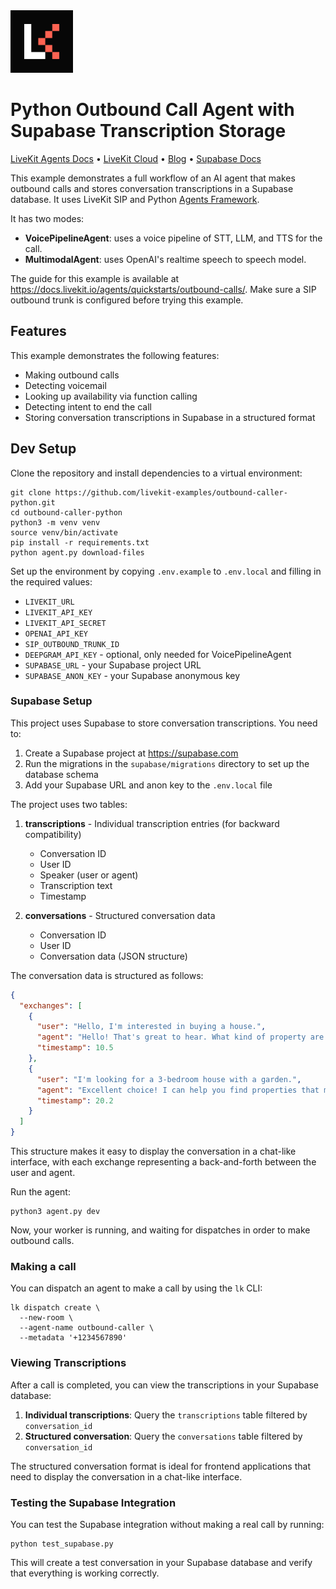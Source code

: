 <a href="https://livekit.io/">
  <img src="./.github/assets/livekit-mark.png" alt="LiveKit logo" width="100" height="100">
</a>

# Python Outbound Call Agent with Supabase Transcription Storage

<p>
  <a href="https://docs.livekit.io/agents/overview/">LiveKit Agents Docs</a>
  •
  <a href="https://livekit.io/cloud">LiveKit Cloud</a>
  •
  <a href="https://blog.livekit.io/">Blog</a>
  •
  <a href="https://supabase.com/docs">Supabase Docs</a>
</p>

This example demonstrates a full workflow of an AI agent that makes outbound calls and stores conversation transcriptions in a Supabase database. It uses LiveKit SIP and Python [Agents Framework](https://github.com/livekit/agents).

It has two modes:

- **VoicePipelineAgent**: uses a voice pipeline of STT, LLM, and TTS for the call.
- **MultimodalAgent**: uses OpenAI's realtime speech to speech model.

The guide for this example is available at https://docs.livekit.io/agents/quickstarts/outbound-calls/. Make sure a SIP outbound trunk is configured before trying this example.

## Features

This example demonstrates the following features:

- Making outbound calls
- Detecting voicemail
- Looking up availability via function calling
- Detecting intent to end the call
- Storing conversation transcriptions in Supabase in a structured format

## Dev Setup

Clone the repository and install dependencies to a virtual environment:

```shell
git clone https://github.com/livekit-examples/outbound-caller-python.git
cd outbound-caller-python
python3 -m venv venv
source venv/bin/activate
pip install -r requirements.txt
python agent.py download-files
```

Set up the environment by copying `.env.example` to `.env.local` and filling in the required values:

- `LIVEKIT_URL`
- `LIVEKIT_API_KEY`
- `LIVEKIT_API_SECRET`
- `OPENAI_API_KEY`
- `SIP_OUTBOUND_TRUNK_ID`
- `DEEPGRAM_API_KEY` - optional, only needed for VoicePipelineAgent
- `SUPABASE_URL` - your Supabase project URL
- `SUPABASE_ANON_KEY` - your Supabase anonymous key

### Supabase Setup

This project uses Supabase to store conversation transcriptions. You need to:

1. Create a Supabase project at https://supabase.com
2. Run the migrations in the `supabase/migrations` directory to set up the database schema
3. Add your Supabase URL and anon key to the `.env.local` file

The project uses two tables:

1. **transcriptions** - Individual transcription entries (for backward compatibility)
   - Conversation ID
   - User ID
   - Speaker (user or agent)
   - Transcription text
   - Timestamp

2. **conversations** - Structured conversation data
   - Conversation ID
   - User ID
   - Conversation data (JSON structure)

The conversation data is structured as follows:

```json
{
  "exchanges": [
    {
      "user": "Hello, I'm interested in buying a house.",
      "agent": "Hello! That's great to hear. What kind of property are you looking for?",
      "timestamp": 10.5
    },
    {
      "user": "I'm looking for a 3-bedroom house with a garden.",
      "agent": "Excellent choice! I can help you find properties that match your criteria.",
      "timestamp": 20.2
    }
  ]
}
```

This structure makes it easy to display the conversation in a chat-like interface, with each exchange representing a back-and-forth between the user and agent.

Run the agent:

```shell
python3 agent.py dev
```

Now, your worker is running, and waiting for dispatches in order to make outbound calls.

### Making a call

You can dispatch an agent to make a call by using the `lk` CLI:

```shell
lk dispatch create \
  --new-room \
  --agent-name outbound-caller \
  --metadata '+1234567890'
```

### Viewing Transcriptions

After a call is completed, you can view the transcriptions in your Supabase database:

1. **Individual transcriptions**: Query the `transcriptions` table filtered by `conversation_id`
2. **Structured conversation**: Query the `conversations` table filtered by `conversation_id`

The structured conversation format is ideal for frontend applications that need to display the conversation in a chat-like interface.

### Testing the Supabase Integration

You can test the Supabase integration without making a real call by running:

```shell
python test_supabase.py
```

This will create a test conversation in your Supabase database and verify that everything is working correctly.
